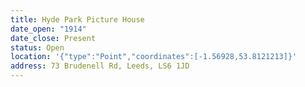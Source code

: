 ```yaml
---
title: Hyde Park Picture House
date_open: "1914"
date_close: Present
status: Open
location: '{"type":"Point","coordinates":[-1.56928,53.8121213]}'
address: 73 Brudenell Rd, Leeds, LS6 1JD
---
```


